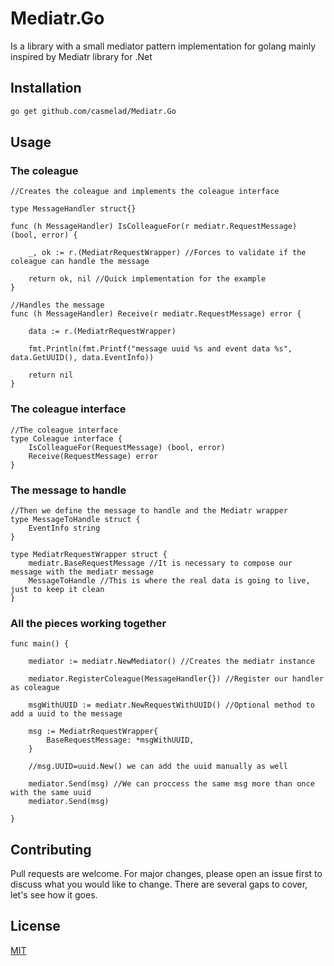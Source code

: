 # Mediatr.Go

Is a library with a small mediator pattern implementation for golang mainly inspired by Mediatr library for .Net

## Installation



```bash
go get github.com/casmelad/Mediatr.Go
```

## Usage

### The coleague

```golang
//Creates the coleague and implements the coleague interface

type MessageHandler struct{}

func (h MessageHandler) IsColleagueFor(r mediatr.RequestMessage) (bool, error) {

	_, ok := r.(MediatrRequestWrapper) //Forces to validate if the coleague can handle the message

	return ok, nil //Quick implementation for the example
}

//Handles the message
func (h MessageHandler) Receive(r mediatr.RequestMessage) error {

	data := r.(MediatrRequestWrapper)

	fmt.Println(fmt.Printf("message uuid %s and event data %s", data.GetUUID(), data.EventInfo))

	return nil
}
```
### The coleague interface
```golang
//The coleague interface
type Coleague interface {
	IsColleagueFor(RequestMessage) (bool, error)
	Receive(RequestMessage) error
}
```

### The message to handle
```golang
//Then we define the message to handle and the Mediatr wrapper
type MessageToHandle struct {
	EventInfo string
}

type MediatrRequestWrapper struct {
	mediatr.BaseRequestMessage //It is necessary to compose our message with the mediatr message
	MessageToHandle //This is where the real data is going to live, just to keep it clean
}
```
### All the pieces working together
```golang
func main() {

	mediator := mediatr.NewMediator() //Creates the mediatr instance

	mediator.RegisterColeague(MessageHandler{}) //Register our handler as coleague

	msgWithUUID := mediatr.NewRequestWithUUID() //Optional method to add a uuid to the message

	msg := MediatrRequestWrapper{
		BaseRequestMessage: *msgWithUUID,
	}

	//msg.UUID=uuid.New() we can add the uuid manually as well

	mediator.Send(msg) //We can proccess the same msg more than once with the same uuid
	mediator.Send(msg)

}

```


## Contributing
Pull requests are welcome. For major changes, please open an issue first to discuss what you would like to change. There are several gaps to cover, let's see how it goes.


## License
[MIT](https://choosealicense.com/licenses/mit/)
